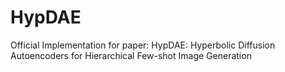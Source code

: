 # HypDAE
Official Implementation for paper: HypDAE: Hyperbolic Diffusion Autoencoders for Hierarchical Few-shot Image Generation
